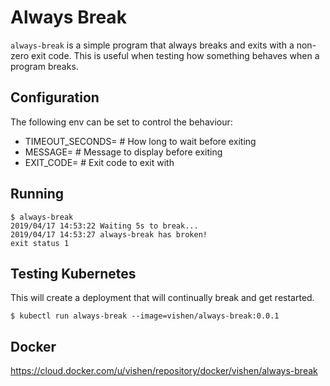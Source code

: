 # Always Break

`always-break` is a simple program that always breaks and exits
with a non-zero exit code. This is useful when testing how
something behaves when a program breaks.

## Configuration

The following env can be set to control the behaviour:

- TIMEOUT_SECONDS=<int>  # How long to wait before exiting
- MESSAGE=<string>  # Message to display before exiting
- EXIT_CODE=<int>  # Exit code to exit with

## Running

```
$ always-break
2019/04/17 14:53:22 Waiting 5s to break...
2019/04/17 14:53:27 always-break has broken!
exit status 1
```

## Testing Kubernetes

This will create a deployment that will continually break and get
restarted.

```
$ kubectl run always-break --image=vishen/always-break:0.0.1 
```

## Docker 

https://cloud.docker.com/u/vishen/repository/docker/vishen/always-break
